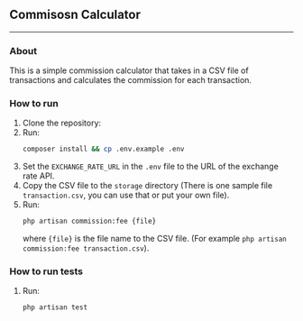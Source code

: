 ## Commisosn Calculator

_____

### About
This is a simple commission calculator that takes in a CSV file of transactions and calculates the commission for each transaction.


### How to run
1. Clone the repository:
2. Run:
    ```bash
    composer install && cp .env.example .env
    ```
3. Set the `EXCHANGE_RATE_URL` in the `.env` file to the URL of the exchange rate API.
4. Copy the CSV file to the `storage` directory (There is one sample file `transaction.csv`, you can use that or put your own file).
5. Run:
    ```bash
    php artisan commission:fee {file}
    ```
   where `{file}` is the file name to the CSV file.
   (For example `php artisan commission:fee transaction.csv`).

### How to run tests
1. Run:
    ```bash
    php artisan test
    ```
